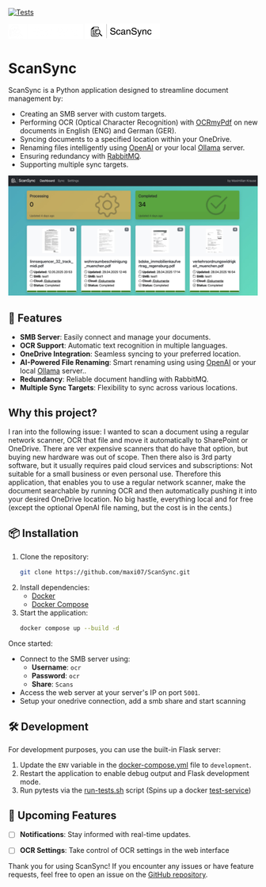 [![Tests](https://github.com/maxi07/ScanSync/actions/workflows/pytest.yml/badge.svg)](https://github.com/maxi07/ScanSync/actions/workflows/pytest.yml)

<img src="web_service/src/static/images/ScanSync_logo_white.png#gh-dark-mode-only" width="30%" alt="ScanSync logo white for dark mode">
<img src="web_service/src/static/images/ScanSync_logo_black.png#gh-light-mode-only" width="30%" alt="ScanSync logo black for light mode">

# ScanSync

ScanSync is a Python application designed to streamline document management by:
- Creating an SMB server with custom targets.
- Performing OCR (Optical Character Recognition) with [OCRmyPdf](https://github.com/ocrmypdf/OCRmyPDF) on new documents in English (ENG) and German (GER).
- Syncing documents to a specified location within your OneDrive.
- Renaming files intelligently using [OpenAI](https://www.chatgpt.com) or your local [Ollama](https://www.ollama.com) server.
- Ensuring redundancy with [RabbitMQ](https://www.rabbitmq.com).
- Supporting multiple sync targets.

![Dashboard](/doc/dashboard.jpg)

## 🚀 Features
- **SMB Server**: Easily connect and manage your documents.
- **OCR Support**: Automatic text recognition in multiple languages.
- **OneDrive Integration**: Seamless syncing to your preferred location.
- **AI-Powered File Renaming**: Smart renaming using using [OpenAI](https://www.chatgpt.com) or your local [Ollama](https://www.ollama.com) server..
- **Redundancy**: Reliable document handling with RabbitMQ.
- **Multiple Sync Targets**: Flexibility to sync across various locations.

## Why this project?
I ran into the following issue: I wanted to scan a document using a regular network scanner, OCR that file and move it automatically to SharePoint or OneDrive. There are ver expensive scanners that do have that option, but buying new hardware was out of scope. Then there also is 3rd party software, but it usually requires paid cloud services and subscriptions: Not suitable for a small business or even personal use. Therefore this application, that enables you to use a regular network scanner, make the document searchable by running OCR and then automatically pushing it into your desired OneDrive location. No big hastle, everything local and for free (except the optional OpenAI file naming, but the cost is in the cents.)


## 📦 Installation

1. Clone the repository:
   ```bash
   git clone https://github.com/maxi07/ScanSync.git
   ```
2. Install dependencies:
   - [Docker](https://www.docker.com)
   - [Docker Compose](https://docs.docker.com/compose/install/)
3. Start the application:
   ```bash
   docker compose up --build -d
   ```

Once started:
- Connect to the SMB server using:
  - **Username**: `ocr`
  - **Password**: `ocr`
  - **Share**: `Scans`
- Access the web server at your server's IP on port `5001`.
- Setup your onedrive connection, add a smb share and start scanning

## 🛠 Development

For development purposes, you can use the built-in Flask server:
1. Update the `ENV` variable in the [docker-compose.yml](/docker-compose.yml) file to `development`.
2. Restart the application to enable debug output and Flask development mode.
3. Run pytests via the [run-tests.sh](run-tests.sh) script (Spins up a docker [test-service](/test_service/Dockerfile))


## 🔮 Upcoming Features
- [ ] **Notifications**: Stay informed with real-time updates.
- [ ] **OCR Settings**: Take control of OCR settings in the web interface


Thank you for using ScanSync! If you encounter any issues or have feature requests, feel free to open an issue on the [GitHub repository](https://github.com/maxi07/ScanSync).
